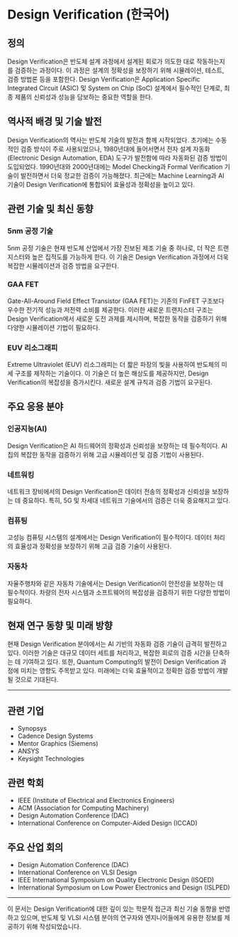 # Design Verification (한국어)

## 정의
Design Verification은 반도체 설계 과정에서 설계된 회로가 의도한 대로 작동하는지를 검증하는 과정이다. 이 과정은 설계의 정확성을 보장하기 위해 시뮬레이션, 테스트, 검증 방법론 등을 포함한다. Design Verification은 Application Specific Integrated Circuit (ASIC) 및 System on Chip (SoC) 설계에서 필수적인 단계로, 최종 제품의 신뢰성과 성능을 담보하는 중요한 역할을 한다.

## 역사적 배경 및 기술 발전
Design Verification의 역사는 반도체 기술의 발전과 함께 시작되었다. 초기에는 수동적인 검증 방식이 주로 사용되었으나, 1980년대에 들어서면서 전자 설계 자동화(Electronic Design Automation, EDA) 도구가 발전함에 따라 자동화된 검증 방법이 도입되었다. 1990년대와 2000년대에는 Model Checking과 Formal Verification 기술이 발전하면서 더욱 정교한 검증이 가능해졌다. 최근에는 Machine Learning과 AI 기술이 Design Verification에 통합되어 효율성과 정확성을 높이고 있다.

## 관련 기술 및 최신 동향
### 5nm 공정 기술
5nm 공정 기술은 현재 반도체 산업에서 가장 진보된 제조 기술 중 하나로, 더 작은 트랜지스터와 높은 집적도를 가능하게 한다. 이 기술은 Design Verification 과정에서 더욱 복잡한 시뮬레이션과 검증 방법을 요구한다.

### GAA FET
Gate-All-Around Field Effect Transistor (GAA FET)는 기존의 FinFET 구조보다 우수한 전기적 성능과 저전력 소비를 제공한다. 이러한 새로운 트랜지스터 구조는 Design Verification에서 새로운 도전 과제를 제시하며, 복잡한 동작을 검증하기 위해 다양한 시뮬레이션 기법이 필요하다.

### EUV 리소그래피
Extreme Ultraviolet (EUV) 리소그래피는 더 짧은 파장의 빛을 사용하여 반도체의 미세 구조를 제작하는 기술이다. 이 기술은 더 높은 해상도를 제공하지만, Design Verification의 복잡성을 증가시킨다. 새로운 설계 규칙과 검증 기법이 요구된다.

## 주요 응용 분야
### 인공지능(AI)
Design Verification은 AI 하드웨어의 정확성과 신뢰성을 보장하는 데 필수적이다. AI 칩의 복잡한 동작을 검증하기 위해 고급 시뮬레이션 및 검증 기법이 사용된다.

### 네트워킹
네트워크 장비에서의 Design Verification은 데이터 전송의 정확성과 신뢰성을 보장하는 데 중요하다. 특히, 5G 및 차세대 네트워크 기술에서의 검증은 더욱 중요해지고 있다.

### 컴퓨팅
고성능 컴퓨팅 시스템의 설계에서는 Design Verification이 필수적이다. 데이터 처리의 효율성과 정확성을 보장하기 위해 고급 검증 기술이 사용된다.

### 자동차
자율주행차와 같은 자동차 기술에서는 Design Verification이 안전성을 보장하는 데 필수적이다. 차량의 전자 시스템과 소프트웨어의 복잡성을 검증하기 위한 다양한 방법이 필요하다.

## 현재 연구 동향 및 미래 방향
현재 Design Verification 분야에서는 AI 기반의 자동화 검증 기술이 급격히 발전하고 있다. 이러한 기술은 대규모 데이터 세트를 처리하고, 복잡한 회로의 검증 시간을 단축하는 데 기여하고 있다. 또한, Quantum Computing의 발전이 Design Verification 과정에 미치는 영향도 주목받고 있다. 미래에는 더욱 효율적이고 정확한 검증 방법이 개발될 것으로 기대된다.

---

## 관련 기업
- Synopsys
- Cadence Design Systems
- Mentor Graphics (Siemens)
- ANSYS
- Keysight Technologies

## 관련 학회
- IEEE (Institute of Electrical and Electronics Engineers)
- ACM (Association for Computing Machinery)
- Design Automation Conference (DAC)
- International Conference on Computer-Aided Design (ICCAD)

## 주요 산업 회의
- Design Automation Conference (DAC)
- International Conference on VLSI Design
- IEEE International Symposium on Quality Electronic Design (ISQED)
- International Symposium on Low Power Electronics and Design (ISLPED)

---

이 문서는 Design Verification에 대한 깊이 있는 학문적 접근과 최신 기술 동향을 반영하고 있으며, 반도체 및 VLSI 시스템 분야의 연구자와 엔지니어들에게 유용한 정보를 제공하기 위해 작성되었습니다.